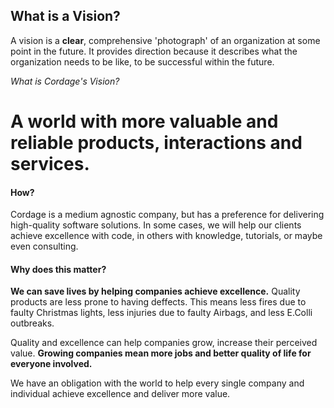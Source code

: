 ## What is a Vision?
A vision is a **clear**, comprehensive 'photograph' of an organization at some point in the future. 
It provides direction because it describes what the organization needs to be like, to be successful 
within the future.

_What is Cordage's Vision?_
# A world with more valuable and reliable products, interactions and services.

#### How?
Cordage is a medium agnostic company, but has a preference for delivering high-quality software
solutions. In some cases, we will help our clients achieve excellence with code, in others with 
knowledge, tutorials, or maybe even consulting.

#### Why does this matter?
**We can save lives by helping companies achieve excellence.** Quality products are less prone 
to having deffects. This means less fires due to faulty Christmas lights, less injuries due to faulty Airbags, and less E.Colli outbreaks.

Quality and excellence can help companies grow, increase their perceived value. **Growing companies mean 
more jobs and better quality of life for everyone involved.**

We have an obligation with the world to help every single company and individual achieve excellence and deliver more value.
